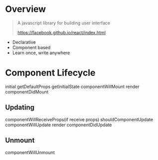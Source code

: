 # Overview

> A javascript library for building user interface
> 
> https://facebook.github.io/react/index.html

- Declarative
- Component based
- Learn once, write anywhere


# Component Lifecycle

initial
getDefaultProps
getInitialState
componentWillMount
render
componentDidMount

## Updating

componentWillReceiveProps(if receive props)
shouldComponentUpdate
componentWillUpdate
render
componentDidUpdate

## Unmount

componentWillUnmount